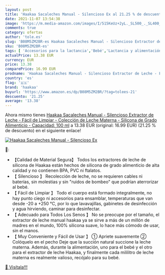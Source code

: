 ```yaml
---
layout: post
title: 'Haakaa Sacaleches Manual - Silencioso Ex al 21.25 % de descuento'
date: 2021-11-07 13:54:38
image: 'https://m.media-amazon.com/images/I/515KeUz+2yL._SL500_._SL400_.jpg'
comments: true
category: ofertas
author: 'tole.es'
slug: 'B08M5ZM2BR-es Haakaa Sacaleches Manual - Silencioso Extractor de Leche -...'
sku: 'B08M5ZM2BR-es'
tags: [ 'Accesorios para la lactancia','Bebé','Lactancia y alimentación','Sacaleches','haakaa','sacaleches', ]
actualPrice: 13.38 EUR
currency: EUR
price: 13.38
comparePrice: 16.99 EUR
prodname: 'Haakaa Sacaleches Manual - Silencioso Extractor de Leche - Fácil de Limpiar - Colección de Leche Materna - Silicona de Grado Alimenticio - Capacidad: 100 ml'
country: 'es'
flag: '🇪🇸'
brand: 'haakaa'
buyurl: 'https://www.amazon.es/dp/B08M5ZM2BR/?tag=tolees-21'
descuento: '21.25'
average: '13.38'
---
```


Ahora mismo tienes [Haakaa Sacaleches Manual - Silencioso Extractor de Leche - Fácil de Limpiar - Colección de Leche Materna - Silicona de Grado Alimenticio - Capacidad: 100 ml](https://www.amazon.es/dp/B08M5ZM2BR/?tag=tolees-21) a 13.38 EUR (original: 16.99 EUR) (21.25 %  de descuento) en el siguiente enlace!

[![Haakaa Sacaleches Manual - Silencioso Ex](https://m.media-amazon.com/images/I/515KeUz+2yL._SL500_._SL400_.jpg)](https://www.amazon.es/dp/B08M5ZM2BR/?tag=tolees-21)

🔎:

- 【Calidad de Material Segura】 Todos los extractores de leche de silicona de Haakaa están hechos de silicona de grado alimenticio de alta calidad y no contienen BPA, PVC ni ftalatos.
- 【 Silencioso 】 Recolección de leche, no se requieren cables ni baterías, sin molestias y sin "ruidos de bombeo" que podrían aterrorizar al bebé.
- 【 Fácil de Limpiar 】 Todo el cuerpo está formado integralmente, no hay punto ciego ni accesorios para ensamblar, temperaturas que van desde -20 a +250 ℃, por lo que lavavajillas, gabinetes de desinfección y agua hirviendo, caminar para desinfectar.
- 【 Adecuado para Todos Los Senos 】 No se preocupe por el tamaño, el extractor de leche manual haakaa ya se sirve a más de un millón de madres en el mundo, 100% silicona suave, lo hace más cómodo de usar, sin el manos.
- 【 Muy Conveniente y Fácil de Usar 】 ① Apriete suavemente ② Colóquelo en el pecho Deje que la succión natural succione la leche materna. Además, durante la alimentación, uno para el bebé y el otro para el extractor de leche Haakaa, y finalmente cada mililitro de leche materna es realmente valioso, recójalo para su bebé.

[🛒 Visítala!!!](https://www.amazon.es/dp/B08M5ZM2BR/?tag=tolees-21)
